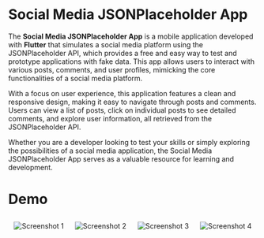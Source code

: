 <h1>Social Media JSONPlaceholder App</h1>

<p>
    The <strong>Social Media JSONPlaceholder App</strong> is a mobile application developed with <strong>Flutter</strong> 
    that simulates a social media platform using the JSONPlaceholder API, which provides a free and easy way to 
    test and prototype applications with fake data. This app allows users to interact with various posts, comments, 
    and user profiles, mimicking the core functionalities of a social media platform.
</p>

<p>
    With a focus on user experience, this application features a clean and responsive design, making it easy to 
    navigate through posts and comments. Users can view a list of posts, click on individual posts to see detailed 
    comments, and explore user information, all retrieved from the JSONPlaceholder API. 
</p>

<p>
    Whether you are a developer looking to test your skills or simply exploring the possibilities of a social media 
    application, the Social Media JSONPlaceholder App serves as a valuable resource for learning and development.
</p>

<h1>Demo</h1>

<div style="display: flex; justify-content: space-around; flex-wrap: wrap;">
    <img src="https://github.com/user-attachments/assets/4ca0206b-4462-403f-82c2-d0952296fd37" alt="Screenshot 1" style="max-width: 100%; height: auto; margin: 10px;">
    <img src="https://github.com/user-attachments/assets/c833ea1c-230d-46dc-afef-28c371f689e5" alt="Screenshot 2" style="max-width: 100%; height: auto; margin: 10px;">
    <img src="https://github.com/user-attachments/assets/c04fc47c-a685-4bd2-8eba-573ad2a7fb9c" alt="Screenshot 3" style="max-width: 100%; height: auto; margin: 10px;">
    <img src="https://github.com/user-attachments/assets/c6cd4c8d-dde4-4c5e-b028-dc5018902890" alt="Screenshot 4" style="max-width: 100%; height: auto; margin: 10px;">
</div>
